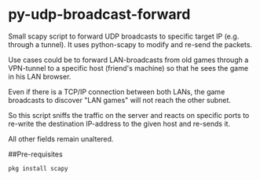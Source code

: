 # py-udp-broadcast-forward
Small scapy script to forward UDP broadcasts to specific target IP (e.g. through a tunnel). It uses python-scapy to modify and re-send the packets.

Use cases could be to forward LAN-broadcasts from old games through a VPN-tunnel to a specific host (friend's machine) so that he sees the game in his LAN browser.

Even if there is a TCP/IP connection between both LANs, the game broadcasts to discover "LAN games" will not reach the other subnet. 

So this script sniffs the traffic on the server and reacts on specific ports to re-write the destination IP-address to the given host and re-sends it.

All other fields remain unaltered.

##Pre-requisites

    pkg install scapy
